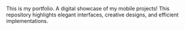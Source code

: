 This is my portfolio. 
A digital showcase of my mobile projects! This repository highlights elegant interfaces, creative designs, and efficient implementations.
